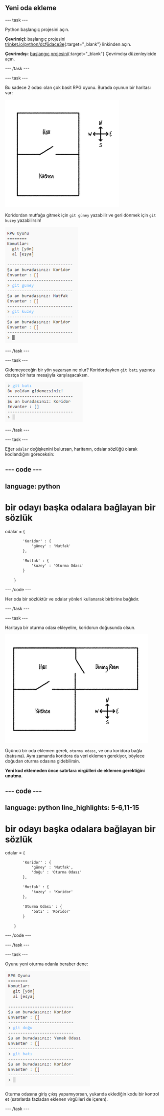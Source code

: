 ## Yeni oda ekleme

--- task ---

Python başlangıç projesini açın.

**Çevrimiçi**: başlangıç projesini [trinket.io/python/dcf6dace3e](https://trinket.io/python/dcf6dace3e){:target="_blank"} linkinden açın.

**Çevrimdışı**: [başlangıç projesini](http://rpf.io/p/tr-TR/rpg-go){:target="_blank"} Çevrimdışı düzenleyicide açın.

--- /task ---

--- task ---

Bu sadece 2 odası olan çok basit RPG oyunu. Burada oyunun bir haritası var:

![ekran görüntüsü](images/rpg-map1.png)

Koridordan mutfağa gitmek için `git güney` yazabilir ve geri dönmek için `git kuzey` yazabilirsin!

![ekran görüntüsü](images/rpg-controls.png)

--- /task ---

--- task ---

Gidemeyeceğin bir yön yazarsan ne olur? Koridordayken `git batı` yazınca dostça bir hata mesajıyla karşılaşacaksın.

![ekran görüntüsü](images/rpg-error.png)

--- /task ---

--- task ---

Eğer `odalar` değişkenini bulursan, haritanın, odalar sözlüğü olarak kodlandığını göreceksin:

--- code ---
---
language: python
---
# bir odayı başka odalara bağlayan bir sözlük

odalar = {

            'Koridor' : {
                'güney' : 'Mutfak'
            },
    
            'Mutfak' : {
                'kuzey' : 'Oturma Odası'
            }
    
        }
    

--- /code ---

Her oda bir sözlüktür ve odalar yönleri kullanarak birbirine bağlıdır.

--- /task ---

--- task ---

Haritaya bir oturma odası ekleyelim, koridorun doğusunda olsun.

![ekran görüntüsü](images/rpg-dining.png)

Üçüncü bir oda eklemen gerek, `oturma odası`, ve onu koridora bağla (batısına). Aynı zamanda koridora da veri eklemen gerekiyor, böylece doğudan oturma odasına gidebilirsin.

**Yeni kod eklemeden önce satırlara virgülleri de eklemen gerektiğini unutma.**

--- code ---
---
language: python
line_highlights: 5-6,11-15
---
# bir odayı başka odalara bağlayan bir sözlük

odalar = {

            'Koridor' : {
                'güney' : 'Mutfak',
                'doğu' : 'Oturma Odası'
            },
    
            'Mutfak' : {
                'kuzey' : 'Koridor'
            },
    
            'Oturma Odası' : {
                'batı' : 'Koridor'
            }
    
        }
    

--- /code ---

--- /task ---

--- task ---

Oyunu yeni oturma odanla beraber dene:

![ekran görüntüsü](images/rpg-dining-test.png)

Oturma odasına giriş çıkış yapamıyorsan, yukarıda eklediğin kodu bir kontrol et (satırlarda fazladan eklenen virgülleri de içeren).

--- /task ---